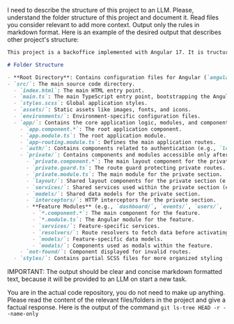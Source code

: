 I need to describe the structure of this project to an LLM. Please, understand the folder structure of this project and document it. Read files you consider relevant to add more context. Output only the rules in markdown format. Here is an example of the desired output that describes other project's structure:

```markdown
This project is a backoffice implemented with Angular 17. It is tructured using Angular modules and components. It utilizes SCSS for styling and has distinct configurations for different environments (dev, pre, pro, local).

# Folder Structure

- **Root Directory**: Contains configuration files for Angular (`angular.json`), TypeScript (`tsconfig.*.json`), linting (`.eslintrc.json`), formatting (`.prettierrc`), git (`.gitignore`), and package management (`package.json`).
- `src/`: The main source code directory.
  - `index.html`: The main HTML entry point.
  - `main.ts`: The main TypeScript entry point, bootstrapping the Angular application.
  - `styles.scss`: Global application styles.
  - `assets/`: Static assets like images, fonts, and icons.
  - `environments/`: Environment-specific configuration files.
  - `app/`: Contains the core application logic, modules, and components.
    - `app.component.*`: The root application component.
    - `app.module.ts`: The root application module.
    - `app-routing.module.ts`: Defines the main application routes.
    - `auth/`: Contains components related to authentication (e.g., `login`, `restore-password`). This seems to be the public part of the application.
    - `private/`: Contains components and modules accessible only after authentication, protected by `AuthGuard`.
      - `private.component.*`: The main layout component for the private section.
      - `private.guard.ts`: The route guard protecting private routes.
      - `private.module.ts`: The main module for the private section.
      - `layout/`: Shared layout components for the private section (e.g., `header`, `sidebar`).
      - `services/`: Shared services used within the private section (e.g., `auth.service`, `configuration.service`).
      - `models/`: Shared data models for the private section.
      - `interceptors/`: HTTP interceptors for the private section.
      - **Feature Modules** (e.g., `dashboard/`, `events/`, `users/`, `transactions/`, etc.): Each represents a distinct section/feature of the private application. Typically contains:
        - `*.component.*`: The main component for the feature.
        - `*.module.ts`: The Angular module for the feature.
        - `services/`: Feature-specific services.
        - `resolvers/`: Route resolvers to fetch data before activating the route.
        - `models/`: Feature-specific data models.
        - `modals/`: Components used as modals within the feature.
    - `not-found/`: Component displayed for invalid routes.
  - `styles/`: Contains partial SCSS files for more organized styling (\_colors.scss, \_modals.scss, etc.).
```

IMPORTANT: The output should be clear and concise markdown formatted text, because it will be provided to an LLM on start a new task.

You are in the actual code repository, you do not need to make up anything. Please read the content of the relevant files/folders in the project and give a factual response. Here is the output of the command `git ls-tree HEAD -r --name-only`

```bash

```
